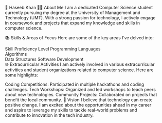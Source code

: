 🌟 Haseeb Khan
👨‍🎓 About Me
I am a dedicated Computer Science student currently pursuing my degree at the University of Management and Technology (UMT). With a strong passion for technology, I actively engage in coursework and projects that expand my knowledge and skills in computer science.

<!-- Replace with the actual logo URL -->

📚 Skills & Areas of Focus
Here are some of the key areas I've delved into:

Skill	Proficiency Level
Programming Languages	
Algorithms	
Data Structures	
Software Development	
🌐 Extracurricular Activities
I am actively involved in various extracurricular activities and student organizations related to computer science. Here are some highlights:

Coding Competitions: Participated in multiple hackathons and coding challenges.
Tech Workshops: Organized and led workshops to teach peers about new technologies.
Community Projects: Collaborated on projects that benefit the local community.
🚀 Vision
I believe that technology can create positive change. I am excited about the opportunities ahead in my career and aspire to leverage my skills to tackle real-world problems and contribute to innovation in the tech industry.
